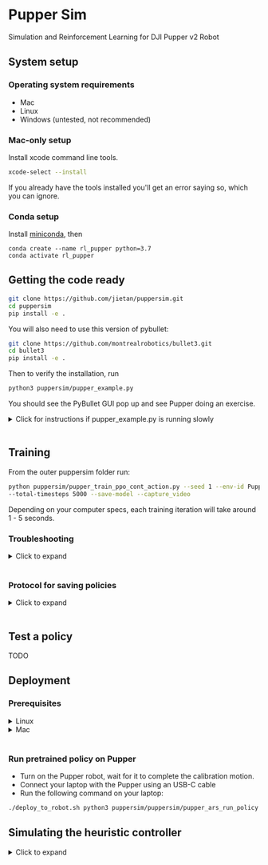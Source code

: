 # Pupper Sim
Simulation and Reinforcement Learning for DJI Pupper v2 Robot

## System setup
### Operating system requirements
* Mac
* Linux
* Windows (untested, not recommended)

### Mac-only setup
Install xcode command line tools.
```bash
xcode-select --install
```
If you already have the tools installed you'll get an error saying so, which you can ignore.

### Conda setup
Install [miniconda](https://docs.conda.io/en/latest/miniconda.html), then
```
conda create --name rl_pupper python=3.7
conda activate rl_pupper
```

## Getting the code ready
```bash
git clone https://github.com/jietan/puppersim.git
cd puppersim
pip install -e .
```

You will also need to use this version of pybullet:
```bash
git clone https://github.com/montrealrobotics/bullet3.git
cd bullet3
pip install -e .
```

Then to verify the installation, run
```bash
python3 puppersim/pupper_example.py
```
You should see the PyBullet GUI pop up and see Pupper doing an exercise.

<details>
  <summary>Click for instructions if pupper_example.py is running slowly</summary>

  Stop `pupper_example.py`. Then run
  ```bash
  python3 puppersim/pupper_minimal_server.py
  ```
  then in a new terminal tab/window
  ```bash
  python3 puppersim/pupper_example.py --render=False
  ```
  This runs the visualizer GUI and simulator as two separate processes.
</details>
<br/>

## Training
From the outer puppersim folder run:
```bash
python puppersim/pupper_train_ppo_cont_action.py --seed 1 --env-id PupperGymEnv-v0 
--total-timesteps 5000 --save-model --capture_video
```
Depending on your computer specs, each training iteration will take around 1 - 5 seconds.

### Troubleshooting
<details>
<summary>Click to expand</summary>

* **Pybullet hangs when starting training**. Possible issue: You have multiple suspended pybullet clients. Solution: Restart your computer. 
</details>
<br/>

### Protocol for saving policies
<details>
<summary>Click to expand</summary>

If you want to save a policy, create a folder within `puppersim/data` with the type of gait and date, eg `pretrained_trot_1_22_22`. From the `data` folder, copy the following files into the folder you just made.


* The `.npz` policy file you want, e.g. `lin_policy_plus_latest.npz`
* `log.txt`
* `params.json`

From `puppersim/config` also copy the `.gin` file you used to train the robot, e.g. `pupper_pmtg.gin` file into the folder you just made. When you run a policy on the robot, make sure your `pupper_robot_*_.gin` file matches the `pupper_pmtg.gin` file you saved.

Then add a `README.md` in the folder with a brief description of what you did, including your motivation for saving this policy. 
</details>
<br/>

## Test a policy
TODO


## Deployment
### Prerequisites
<details>
<summary>Linux</summary>

Set up Avahi (once per computer)
```
sudo apt install avahi-*
```
Run the following, you should see Pupper's IP address
```
avahi-resolve-host-name raspberrypi.local -4
```
Setup the zero password login for your pupper (once per computer) (original raspberry pi password: raspberry)
```
ssh-keygen
cat ~/.ssh/id_rsa.pub | ssh pi@`avahi-resolve-host-name raspberrypi.local -4 | awk '{print $2}'` 'mkdir .ssh/ && cat >> .ssh/authorized_keys'
```
</details>
<details>
<summary>Mac</summary>

Setup the zero password login for your pupper (only once per computer) (original raspberry pi password: raspberry)

Once per computer, run
```
ssh-keygen
cat ~/.ssh/id_rsa.pub | ssh pi@raspberrypi.local 'mkdir -p .ssh/ && cat >> .ssh/authorized_keys'
```
</details>
<br/>

### Run pretrained policy on Pupper
* Turn on the Pupper robot, wait for it to complete the calibration motion.
* Connect your laptop with the Pupper using an USB-C cable
* Run the following command on your laptop:
```bash
./deploy_to_robot.sh python3 puppersim/puppersim/pupper_ars_run_policy.py --expert_policy_file=puppersim/data/lin_policy_plus_latest.npz --json_file=puppersim/data/params.json --run_on_robot
```

## Simulating the heuristic controller
<details>
  <summary>Click to expand</summary>
  Navigate to the outer puppersim folder and run
  
  ```bash
  python3 puppersim/pupper_server.py
  ```

  Clone the the [heuristic controller](https://github.com/stanfordroboticsclub/StanfordQuadruped.git):
  ```bash
  git clone https://github.com/stanfordroboticsclub/StanfordQuadruped.git
  cd StanfordQuadruped
  git checkout dji
  ```
  In a separate terminal, navigate to StanfordQuadruped and run 
  ```bash
  python3 run_djipupper_sim.py
  ```

  Keyboard controls:
  * wasd --> moves robot forward/back and left/right
  * arrow keys --> turns robot left/right
  * q --> activates/deactivates robot
  * e --> starts/stops trotting gait
  * ijkl --> tilts and raises robot
</details>
